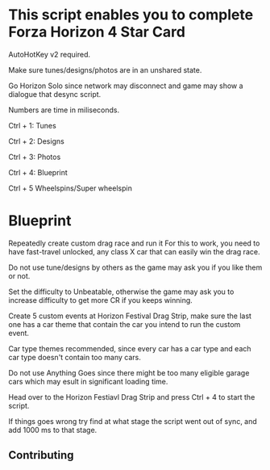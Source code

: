 # This script enables you to complete Forza Horizon 4 Star Card 
AutoHotKey v2 required. 

Make sure tunes/designs/photos are in an unshared state. 

Go Horizon Solo since network may disconnect and game may show a dialogue that desync script.

Numbers are time in miliseconds.



Ctrl + 1: Tunes

Ctrl + 2: Designs

Ctrl + 3: Photos

Ctrl + 4: Blueprint

Ctrl + 5 Wheelspins/Super wheelspin

# Blueprint
Repeatedly create custom drag race and run it
For this to work, you need to have fast-travel unlocked, any class X car that can easily win the drag race.


Do not use tune/designs by others as the game may ask you if you like them or not.


Set the difficulty to Unbeatable, otherwise the game may ask you to increase difficulty to get more CR if you keeps winning. 

Create 5 custom events at Horizon Festival Drag Strip, make sure the last one has a car theme that contain the car you intend to run the custom event. 

Car type themes recommended, since every car has a car type and each car type doesn't contain too many cars. 

Do not use Anything Goes since there might be too many eligible garage cars which may esult in significant loading time.


Head over to the Horizon Festiavl Drag Strip and press Ctrl + 4 to start the script.


If things goes wrong try find at what stage the script went out of sync, and add 1000 ms to that stage.

## Contributing

